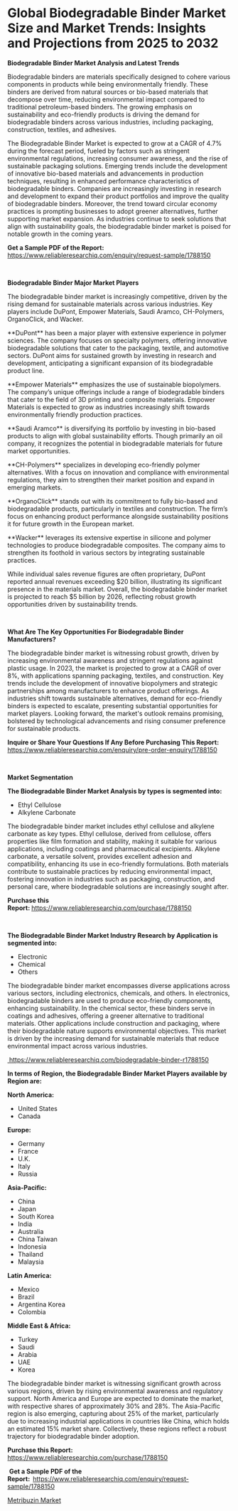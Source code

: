 <p><h1>Global Biodegradable Binder Market Size and Market Trends: Insights and Projections from 2025 to 2032</h1></p><p><strong>Biodegradable Binder Market Analysis and Latest Trends</strong></p>
<p><p>Biodegradable binders are materials specifically designed to cohere various components in products while being environmentally friendly. These binders are derived from natural sources or bio-based materials that decompose over time, reducing environmental impact compared to traditional petroleum-based binders. The growing emphasis on sustainability and eco-friendly products is driving the demand for biodegradable binders across various industries, including packaging, construction, textiles, and adhesives.</p><p>The Biodegradable Binder Market is expected to grow at a CAGR of 4.7% during the forecast period, fueled by factors such as stringent environmental regulations, increasing consumer awareness, and the rise of sustainable packaging solutions. Emerging trends include the development of innovative bio-based materials and advancements in production techniques, resulting in enhanced performance characteristics of biodegradable binders. Companies are increasingly investing in research and development to expand their product portfolios and improve the quality of biodegradable binders. Moreover, the trend toward circular economy practices is prompting businesses to adopt greener alternatives, further supporting market expansion. As industries continue to seek solutions that align with sustainability goals, the biodegradable binder market is poised for notable growth in the coming years.</p></p>
<p><strong>Get a Sample PDF of the Report:&nbsp;</strong> <a href="https://www.reliableresearchiq.com/enquiry/request-sample/1788150?utm_campaign=2927&utm_medium=2&utm_source=Github&utm_content=ia&utm_term=02042025&utm_id=biodegradable-binder">https://www.reliableresearchiq.com/enquiry/request-sample/1788150</a></p>
<p>&nbsp;</p>
<p><strong>Biodegradable Binder Major Market Players</strong></p>
<p><p>The biodegradable binder market is increasingly competitive, driven by the rising demand for sustainable materials across various industries. Key players include DuPont, Empower Materials, Saudi Aramco, CH-Polymers, OrganoClick, and Wacker.</p><p>**DuPont** has been a major player with extensive experience in polymer sciences. The company focuses on specialty polymers, offering innovative biodegradable solutions that cater to the packaging, textile, and automotive sectors. DuPont aims for sustained growth by investing in research and development, anticipating a significant expansion of its biodegradable product line.</p><p>**Empower Materials** emphasizes the use of sustainable biopolymers. The company’s unique offerings include a range of biodegradable binders that cater to the field of 3D printing and composite materials. Empower Materials is expected to grow as industries increasingly shift towards environmentally friendly production practices.</p><p>**Saudi Aramco** is diversifying its portfolio by investing in bio-based products to align with global sustainability efforts. Though primarily an oil company, it recognizes the potential in biodegradable materials for future market opportunities.</p><p>**CH-Polymers** specializes in developing eco-friendly polymer alternatives. With a focus on innovation and compliance with environmental regulations, they aim to strengthen their market position and expand in emerging markets.</p><p>**OrganoClick** stands out with its commitment to fully bio-based and biodegradable products, particularly in textiles and construction. The firm’s focus on enhancing product performance alongside sustainability positions it for future growth in the European market.</p><p>**Wacker** leverages its extensive expertise in silicone and polymer technologies to produce biodegradable composites. The company aims to strengthen its foothold in various sectors by integrating sustainable practices.</p><p>While individual sales revenue figures are often proprietary, DuPont reported annual revenues exceeding $20 billion, illustrating its significant presence in the materials market. Overall, the biodegradable binder market is projected to reach $5 billion by 2026, reflecting robust growth opportunities driven by sustainability trends.</p></p>
<p>&nbsp;</p>
<p><strong>What Are The Key Opportunities For Biodegradable Binder Manufacturers?</strong></p>
<p><p>The biodegradable binder market is witnessing robust growth, driven by increasing environmental awareness and stringent regulations against plastic usage. In 2023, the market is projected to grow at a CAGR of over 8%, with applications spanning packaging, textiles, and construction. Key trends include the development of innovative biopolymers and strategic partnerships among manufacturers to enhance product offerings. As industries shift towards sustainable alternatives, demand for eco-friendly binders is expected to escalate, presenting substantial opportunities for market players. Looking forward, the market's outlook remains promising, bolstered by technological advancements and rising consumer preference for sustainable products.</p></p>
<p><strong>Inquire or Share Your Questions If Any Before Purchasing This Report:</strong> <a href="https://www.reliableresearchiq.com/enquiry/pre-order-enquiry/1788150?utm_campaign=2927&utm_medium=2&utm_source=Github&utm_content=ia&utm_term=02042025&utm_id=biodegradable-binder">https://www.reliableresearchiq.com/enquiry/pre-order-enquiry/1788150</a></p>
<p>&nbsp;</p>
<p><strong>Market Segmentation</strong></p>
<p><strong>The Biodegradable Binder Market Analysis by types is segmented into:</strong></p>
<p><ul><li>Ethyl Cellulose</li><li>Alkylene Carbonate</li></ul></p>
<p><p>The biodegradable binder market includes ethyl cellulose and alkylene carbonate as key types. Ethyl cellulose, derived from cellulose, offers properties like film formation and stability, making it suitable for various applications, including coatings and pharmaceutical excipients. Alkylene carbonate, a versatile solvent, provides excellent adhesion and compatibility, enhancing its use in eco-friendly formulations. Both materials contribute to sustainable practices by reducing environmental impact, fostering innovation in industries such as packaging, construction, and personal care, where biodegradable solutions are increasingly sought after.</p></p>
<p><strong>Purchase this Report:&nbsp;</strong><a href="https://www.reliableresearchiq.com/purchase/1788150?utm_campaign=2927&utm_medium=2&utm_source=Github&utm_content=ia&utm_term=02042025&utm_id=biodegradable-binder">https://www.reliableresearchiq.com/purchase/1788150</a></p>
<p>&nbsp;</p>
<p><strong>The Biodegradable Binder Market Industry Research by Application is segmented into:</strong></p>
<p><ul><li>Electronic</li><li>Chemical</li><li>Others</li></ul></p>
<p><p>The biodegradable binder market encompasses diverse applications across various sectors, including electronics, chemicals, and others. In electronics, biodegradable binders are used to produce eco-friendly components, enhancing sustainability. In the chemical sector, these binders serve in coatings and adhesives, offering a greener alternative to traditional materials. Other applications include construction and packaging, where their biodegradable nature supports environmental objectives. This market is driven by the increasing demand for sustainable materials that reduce environmental impact across various industries.</p></p>
<p><a href="https://www.reliableresearchiq.com/biodegradable-binder-r1788150?utm_campaign=2927&utm_medium=2&utm_source=Github&utm_content=ia&utm_term=02042025&utm_id=biodegradable-binder">&nbsp;https://www.reliableresearchiq.com/biodegradable-binder-r1788150</a></p>
<p><strong>In terms of Region, the Biodegradable Binder Market Players available by Region are:</strong></p>
<p>
    <p> <strong> North America: </strong>
        <ul>
            <li>United States</li>
            <li>Canada</li>
        </ul>
        </p> 
    <p> <strong> Europe: </strong>
        <ul>
            <li>Germany</li>
            <li>France</li>
            <li>U.K.</li>
            <li>Italy</li>
            <li>Russia</li>
        </ul>
        </p> 
    <p> <strong> Asia-Pacific: </strong>
        <ul>
            <li>China</li>
            <li>Japan</li>
            <li>South Korea</li>
            <li>India</li>
            <li>Australia</li>
            <li>China Taiwan</li>
            <li>Indonesia</li>
            <li>Thailand</li>
            <li>Malaysia</li>
        </ul>
        </p> 
    <p> <strong> Latin America: </strong>
        <ul>
            <li>Mexico</li>
            <li>Brazil</li>
            <li>Argentina Korea</li>
            <li>Colombia</li>
        </ul>
        </p> 
    <p> <strong> Middle East & Africa: </strong>
        <ul>
            <li>Turkey</li>
            <li>Saudi</li>
            <li>Arabia</li>
            <li>UAE</li>
            <li>Korea</li>
        </ul>
    </p>
    </p>
<p><p>The biodegradable binder market is witnessing significant growth across various regions, driven by rising environmental awareness and regulatory support. North America and Europe are expected to dominate the market, with respective shares of approximately 30% and 28%. The Asia-Pacific region is also emerging, capturing about 25% of the market, particularly due to increasing industrial applications in countries like China, which holds an estimated 15% market share. Collectively, these regions reflect a robust trajectory for biodegradable binder adoption.</p></p>
<p><strong>Purchase this Report: </strong><a href="https://www.reliableresearchiq.com/purchase/1788150?utm_campaign=2927&utm_medium=2&utm_source=Github&utm_content=ia&utm_term=02042025&utm_id=biodegradable-binder">https://www.reliableresearchiq.com/purchase/1788150</a></p>
<p>&nbsp;<strong>Get a Sample PDF of the Report:&nbsp;&nbsp;</strong><a href="https://www.reliableresearchiq.com/enquiry/request-sample/1788150?utm_campaign=2927&utm_medium=2&utm_source=Github&utm_content=ia&utm_term=02042025&utm_id=biodegradable-binder">https://www.reliableresearchiq.com/enquiry/request-sample/1788150</a></p>
<p><strong></strong></p>
<p><p><a href="https://github.com/ravenecashe/Market-Research-Report-List-1/blob/main/metribuzin-market.md?utm_campaign=2927&utm_medium=2&utm_source=Github&utm_content=ia&utm_term=02042025&utm_id=biodegradable-binder">Metribuzin Market</a></p></p>